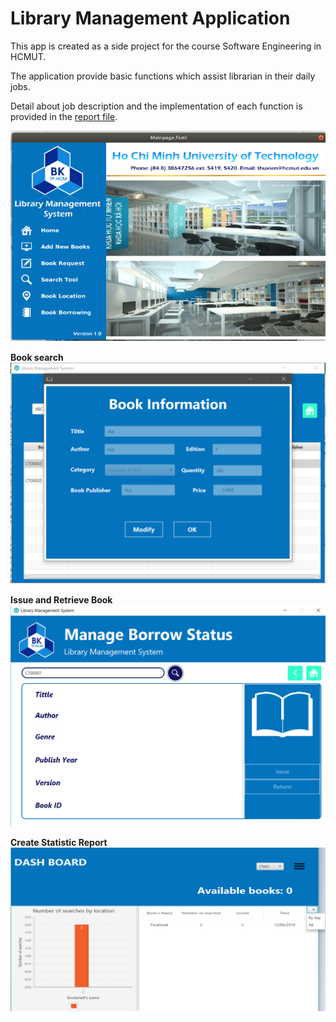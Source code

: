 # Library Management Application

This app is created as a side project for the course Software Engineering in HCMUT.

The application provide basic functions which assist librarian in their daily jobs.

Detail about job description and the implementation of each function is provided in the [report file](https://github.com/softwareengineering-team1/final1/blob/master/FinalReport.pdf).


![AppUI](/Product_Sample_Picture/Picture1.png)

**Book search**
![AppUI2](/Product_Sample_Picture/Picture2.png)

**Issue and Retrieve Book**
![AppUI3](/Product_Sample_Picture/Picture3.png)

**Create Statistic Report**
![AppUI4](/Product_Sample_Picture/Picture4.png)
